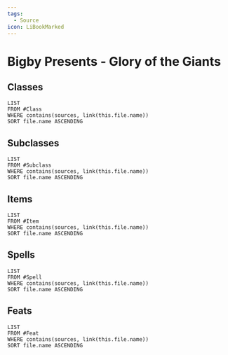 ```yaml
---
tags:
  - Source
icon: LiBookMarked
---
```


# Bigby Presents - Glory of the Giants

## Classes

```dataview
LIST
FROM #Class
WHERE contains(sources, link(this.file.name))
SORT file.name ASCENDING
```

## Subclasses

```dataview
LIST
FROM #Subclass 
WHERE contains(sources, link(this.file.name))
SORT file.name ASCENDING
```

## Items

```dataview
LIST
FROM #Item 
WHERE contains(sources, link(this.file.name))
SORT file.name ASCENDING
```

## Spells

```dataview
LIST
FROM #Spell
WHERE contains(sources, link(this.file.name))
SORT file.name ASCENDING
```

## Feats

```dataview
LIST
FROM #Feat
WHERE contains(sources, link(this.file.name))
SORT file.name ASCENDING
```
